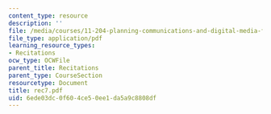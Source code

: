 ```yaml
---
content_type: resource
description: ''
file: /media/courses/11-204-planning-communications-and-digital-media-fall-2004/6ede03dc0f604ce50ee1da5a9c8808df_rec7.pdf
file_type: application/pdf
learning_resource_types:
- Recitations
ocw_type: OCWFile
parent_title: Recitations
parent_type: CourseSection
resourcetype: Document
title: rec7.pdf
uid: 6ede03dc-0f60-4ce5-0ee1-da5a9c8808df
---
```

